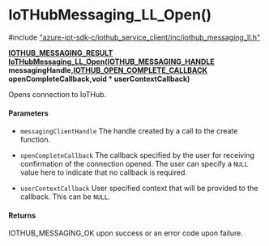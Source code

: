 # IoTHubMessaging_LL_Open()

\#include ["azure-iot-sdk-c/iothub_service_client/inc/iothub_messaging_ll.h"](../iot-c-ref-iothub-messaging-ll-h.md)  

**[IOTHUB_MESSAGING_RESULT](#iothub__messaging__ll_8h_1ac5ac4fdc87db94cc7ddb7773e79290cd) [IoTHubMessaging_LL_Open](#iothub__messaging__ll_8h_1a6d040cb826b161bf3187bfec7448b395)([IOTHUB_MESSAGING_HANDLE](#iothub__messaging__ll_8h_1ad4dd5cf65fd836ab5b053d59148343ff) messagingHandle,[IOTHUB_OPEN_COMPLETE_CALLBACK](#iothub__messaging__ll_8h_1a1bde04c8d1d4ffa2bb57154371ef2df0) openCompleteCallback,void * userContextCallback)**

Opens connection to IoTHub.

#### Parameters
* `messagingClientHandle` The handle created by a call to the create function. 

* `openCompleteCallback` The callback specified by the user for receiving confirmation of the connection opened. The user can specify a `NULL` value here to indicate that no callback is required. 

* `userContextCallback` User specified context that will be provided to the callback. This can be `NULL`.

#### Returns
IOTHUB_MESSAGING_OK upon success or an error code upon failure.

